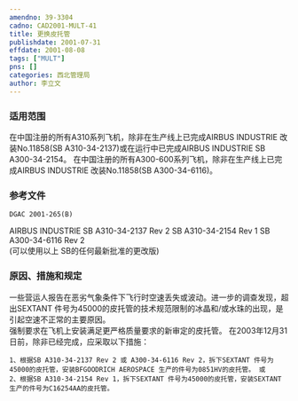 ```yaml
---
amendno: 39-3304  
cadno: CAD2001-MULT-41  
title: 更换皮托管  
publishdate: 2001-07-31  
effdate: 2001-08-08  
tags: ["MULT"]  
pns: []  
categories: 西北管理局  
author: 李立文  
---
```

  
### 适用范围  
在中国注册的所有A310系列飞机，除非在生产线上已完成AIRBUS INDUSTRIE 改装No.11858(SB A310-34-2137)或在运行中已完成AIRBUS INDUSTRIE SB A300-34-2154。
在中国注册的所有A300-600系列飞机，除非在生产线上已完成AIRBUS INDUSTRIE 改装No.11858(SB A300-34-6116)。  
  
<!--more-->  
### 参考文件  
    DGAC 2001-265(B)  
AIRBUS INDUSTRIE SB A310-34-2137 Rev 2       SB A310-34-2154 Rev 1       SB A300-34-6116 Rev 2  
(可以使用以上 SB的任何最新批准的更改版)  
  
### 原因、措施和规定  
一些营运人报告在恶劣气象条件下飞行时空速丢失或波动。进一步的调查发现，超出SEXTANT 件号为45000的皮托管的技术规范限制的冰晶和/或水珠的出现，是引起空速不正常的主要原因。  
    强制要求在飞机上安装满足更严格质量要求的新审定的皮托管。     在2003年12月31日前，除非已经完成，应采取以下措施：  
      
    1、根据SB A310-34-2137 Rev 2 或 A300-34-6116 Rev 2，拆下SEXTANT 件号为45000的皮托管，安装BFGOODRICH AEROSPACE 生产的件号为0851HV的皮托管。 或  
    2、根据SB A310-34-2154 Rev 1，拆下SEXTANT 件号为45000的皮托管，安装SEXTANT 生产的件号为C16254AA的皮托管。  
